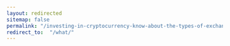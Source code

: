 ```yaml
---
layout: redirected
sitemap: false
permalink: "/investing-in-cryptocurrency-know-about-the-types-of-exchange-fees/"
redirect_to:  "/what/"
---
```


